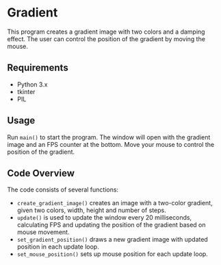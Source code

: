 
# Gradient
This program creates a gradient image with two colors and a damping effect. The user can control the position of the gradient by moving the mouse.

## Requirements
- Python 3.x 
- tkinter 
- PIL 

## Usage 
Run `main()` to start the program. The window will open with the gradient image and an FPS counter at the bottom. Move your mouse to control the position of the gradient. 

## Code Overview 
The code consists of several functions: 
- `create_gradient_image()` creates an image with a two-color gradient, given two colors, width, height and number of steps. 
- `update()` is used to update the window every 20 milliseconds, calculating FPS and updating the position of the gradient based on mouse movement.  
- `set_gradient_position()` draws a new gradient image with updated position in each update loop.  
- `set_mouse_position()` sets up mouse position for each update loop.